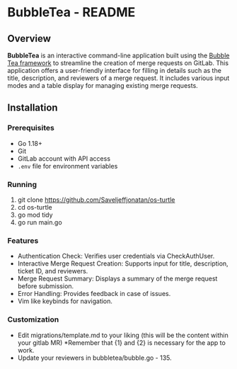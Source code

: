 # BubbleTea - README

## Overview

**BubbleTea** is an interactive command-line application built using the [Bubble Tea framework](https://github.com/charmbracelet/bubbletea) to streamline the creation of merge requests on GitLab. This application offers a user-friendly interface for filling in details such as the title, description, and reviewers of a merge request. It includes various input modes and a table display for managing existing merge requests.

## Installation

### Prerequisites
- Go 1.18+
- Git
- GitLab account with API access
- `.env` file for environment variables

### Running
1. git clone https://github.com/Saveljeffjonatan/os-turtle
2. cd os-turtle
3. go mod tidy
4. go run main.go

### Features
- Authentication Check: Verifies user credentials via CheckAuthUser.
- Interactive Merge Request Creation: Supports input for title, description, ticket ID, and reviewers.
- Merge Request Summary: Displays a summary of the merge request before submission.
- Error Handling: Provides feedback in case of issues.
- Vim like keybinds for navigation.

### Customization
- Edit migrations/template.md to your liking (this will be the content within your gitlab MR) *Remember that {1} and {2} is necessary for the app to work.
- Update your reviewers in bubbletea/bubble.go - 135.
